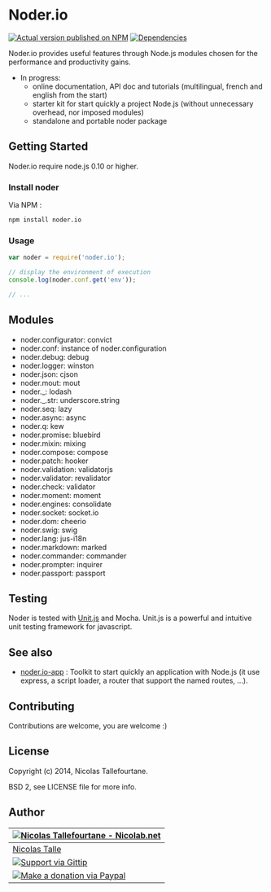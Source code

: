# Noder.io

[![Actual version published on NPM](https://badge.fury.io/js/noder.io.png)](https://www.npmjs.org/package/noder.io)
[![Dependencies](https://david-dm.org/noder-io/noder.io.png)](https://david-dm.org/noder-io/noder.io)

Noder.io provides useful features through Node.js modules chosen for 
the performance and productivity gains.

  * In progress:
    * online documentation, API doc and tutorials (multilingual, french and english from the start)
    * starter kit for start quickly a project Node.js (without unnecessary overhead, nor imposed modules)
    * standalone and portable noder package


## Getting Started

Noder.io require node.js 0.10 or higher.

### Install noder

Via NPM :

```sh
npm install noder.io
```

### Usage

```js
var noder = require('noder.io');

// display the environment of execution
console.log(noder.conf.get('env'));

// ...
```

## Modules

* noder.configurator:  convict
* noder.conf:          instance of noder.configuration
* noder.debug:         debug
* noder.logger:        winston
* noder.json:          cjson
* noder.mout:          mout
* noder._:             lodash
* noder._.str:         underscore.string
* noder.seq:           lazy
* noder.async:         async
* noder.q:             kew
* noder.promise:       bluebird
* noder.mixin:         mixing
* noder.compose:       compose
* noder.patch:         hooker
* noder.validation:    validatorjs
* noder.validator:     revalidator
* noder.check:         validator
* noder.moment:        moment
* noder.engines:       consolidate
* noder.socket:        socket.io
* noder.dom:           cheerio
* noder.swig:          swig
* noder.lang:          jus-i18n
* noder.markdown:      marked
* noder.commander:     commander
* noder.prompter:      inquirer
* noder.passport:      passport

## Testing

Noder is tested with [Unit.js](http://unitjs.com) and Mocha. 
Unit.js is a powerful and intuitive unit testing framework for javascript.


## See also

 * [noder.io-app](https://github.com/noder-io/noder.io-app) : Toolkit to start quickly an application with Node.js (it use express, a script loader, a router that support the named routes, ...).

## Contributing

Contributions are welcome, you are welcome :)

## License

Copyright (c) 2014, Nicolas Tallefourtane.


BSD 2, see LICENSE file for more info.

## Author

| [![Nicolas Tallefourtane - Nicolab.net](http://www.gravatar.com/avatar/d7dd0f4769f3aa48a3ecb308f0b457fc?s=64)](http://nicolab.net) |
|---|
| [Nicolas Talle](http://nicolab.net) |
| [![Support via Gittip](http://img.shields.io/gittip/Nicolab.svg)](https://www.gittip.com/Nicolab/) |
| [![Make a donation via Paypal](https://www.paypalobjects.com/en_US/i/btn/btn_donate_SM.gif)](https://www.paypal.com/cgi-bin/webscr?cmd=_s-xclick&hosted_button_id=PGRH4ZXP36GUC) |
